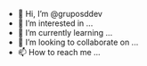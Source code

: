 - 👋 Hi, I’m @gruposddev
- 👀 I’m interested in ...
- 🌱 I’m currently learning ...
- 💞️ I’m looking to collaborate on ...
- 📫 How to reach me ...

<!---
gruposddev/gruposddev is a ✨ special ✨ repository because its `README.md` (this file) appears on your GitHub profile.
You can click the Preview link to take a look at your changes.
--->
